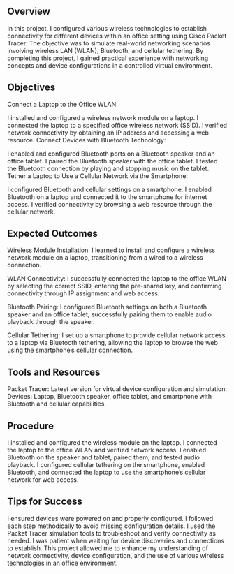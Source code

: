 Overview
-

In this project, I configured various wireless technologies to establish connectivity for different devices within an office setting using Cisco Packet Tracer. The objective was to simulate real-world networking scenarios involving wireless LAN (WLAN), Bluetooth, and cellular tethering. By completing this project, I gained practical experience with networking concepts and device configurations in a controlled virtual environment.

Objectives
-

Connect a Laptop to the Office WLAN:

I installed and configured a wireless network module on a laptop.
I connected the laptop to a specified office wireless network (SSID).
I verified network connectivity by obtaining an IP address and accessing a web resource.
Connect Devices with Bluetooth Technology:

I enabled and configured Bluetooth ports on a Bluetooth speaker and an office tablet.
I paired the Bluetooth speaker with the office tablet.
I tested the Bluetooth connection by playing and stopping music on the tablet.
Tether a Laptop to Use a Cellular Network via the Smartphone:

I configured Bluetooth and cellular settings on a smartphone.
I enabled Bluetooth on a laptop and connected it to the smartphone for internet access.
I verified connectivity by browsing a web resource through the cellular network.

Expected Outcomes
-

Wireless Module Installation:
I learned to install and configure a wireless network module on a laptop, transitioning from a wired to a wireless connection.

WLAN Connectivity:
I successfully connected the laptop to the office WLAN by selecting the correct SSID, entering the pre-shared key, and confirming connectivity through IP assignment and web access.

Bluetooth Pairing:
I configured Bluetooth settings on both a Bluetooth speaker and an office tablet, successfully pairing them to enable audio playback through the speaker.

Cellular Tethering:
I set up a smartphone to provide cellular network access to a laptop via Bluetooth tethering, allowing the laptop to browse the web using the smartphone’s cellular connection.

Tools and Resources
-

Packet Tracer: Latest version for virtual device configuration and simulation.
Devices: Laptop, Bluetooth speaker, office tablet, and smartphone with Bluetooth and cellular capabilities.

Procedure
-
I installed and configured the wireless module on the laptop.
I connected the laptop to the office WLAN and verified network access.
I enabled Bluetooth on the speaker and tablet, paired them, and tested audio playback.
I configured cellular tethering on the smartphone, enabled Bluetooth, and connected the laptop to use the smartphone’s cellular network for web access.

Tips for Success
-
I ensured devices were powered on and properly configured.
I followed each step methodically to avoid missing configuration details.
I used the Packet Tracer simulation tools to troubleshoot and verify connectivity as needed.
I was patient when waiting for device discoveries and connections to establish.
This project allowed me to enhance my understanding of network connectivity, device configuration, and the use of various wireless technologies in an office environment.

